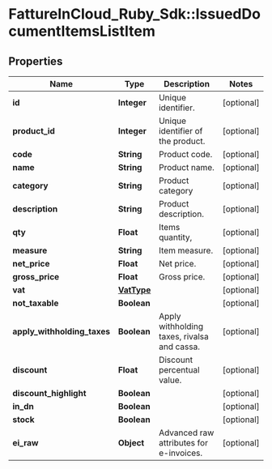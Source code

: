 # FattureInCloud_Ruby_Sdk::IssuedDocumentItemsListItem

## Properties

| Name | Type | Description | Notes |
| ---- | ---- | ----------- | ----- |
| **id** | **Integer** | Unique identifier. | [optional] |
| **product_id** | **Integer** | Unique identifier of the product. | [optional] |
| **code** | **String** | Product code. | [optional] |
| **name** | **String** | Product name. | [optional] |
| **category** | **String** | Product category | [optional] |
| **description** | **String** | Product description. | [optional] |
| **qty** | **Float** | Items quantity, | [optional] |
| **measure** | **String** | Item measure. | [optional] |
| **net_price** | **Float** | Net price. | [optional] |
| **gross_price** | **Float** | Gross price. | [optional] |
| **vat** | [**VatType**](VatType.md) |  | [optional] |
| **not_taxable** | **Boolean** |  | [optional] |
| **apply_withholding_taxes** | **Boolean** | Apply withholding taxes, rivalsa and cassa. | [optional] |
| **discount** | **Float** | Discount percentual value. | [optional] |
| **discount_highlight** | **Boolean** |  | [optional] |
| **in_dn** | **Boolean** |  | [optional] |
| **stock** | **Boolean** |  | [optional] |
| **ei_raw** | **Object** | Advanced raw attributes for e-invoices. | [optional] |

